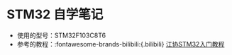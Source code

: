 # STM32 自学笔记

- 使用的型号：STM32F103C8T6
- 参考的教程：:fontawesome-brands-bilibili:{.bilibili} [江协STM32入门教程](https://www.bilibili.com/video/BV1th411z7sn/?p=2&share_source=copy_web&vd_source=4b4d5a68fac1d5a39e58b01bebde5128)